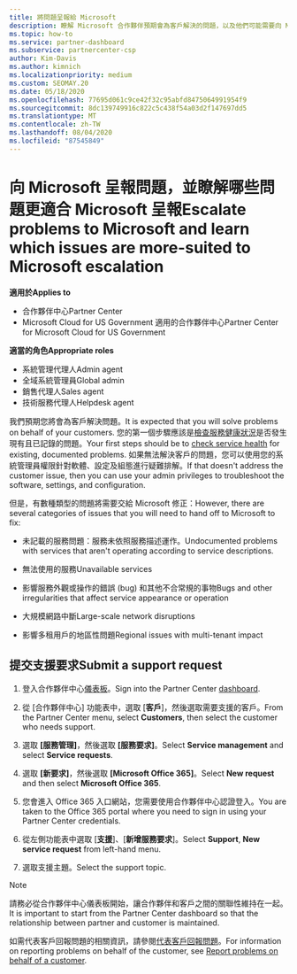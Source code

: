 ```yaml
---
title: 將問題呈報給 Microsoft
description: 瞭解 Microsoft 合作夥伴預期會為客戶解決的問題，以及他們可能需要向 Microsoft 呈報哪些問題。
ms.topic: how-to
ms.service: partner-dashboard
ms.subservice: partnercenter-csp
author: Kim-Davis
ms.author: kimnich
ms.localizationpriority: medium
ms.custom: SEOMAY.20
ms.date: 05/18/2020
ms.openlocfilehash: 77695d061c9ce42f32c95abfd8475064991954f9
ms.sourcegitcommit: 8dc139749916c822c5c438f54a03d2f147697dd5
ms.translationtype: MT
ms.contentlocale: zh-TW
ms.lasthandoff: 08/04/2020
ms.locfileid: "87545849"
---
```

# <a name="escalate-problems-to-microsoft-and-learn-which-issues-are-more-suited-to-microsoft-escalation"></a><span data-ttu-id="3d9ab-103">向 Microsoft 呈報問題，並瞭解哪些問題更適合 Microsoft 呈報</span><span class="sxs-lookup"><span data-stu-id="3d9ab-103">Escalate problems to Microsoft and learn which issues are more-suited to Microsoft escalation</span></span>  

<span data-ttu-id="3d9ab-104">**適用於**</span><span class="sxs-lookup"><span data-stu-id="3d9ab-104">**Applies to**</span></span>

- <span data-ttu-id="3d9ab-105">合作夥伴中心</span><span class="sxs-lookup"><span data-stu-id="3d9ab-105">Partner Center</span></span>
- <span data-ttu-id="3d9ab-106">Microsoft Cloud for US Government 適用的合作夥伴中心</span><span class="sxs-lookup"><span data-stu-id="3d9ab-106">Partner Center for Microsoft Cloud for US Government</span></span>

<span data-ttu-id="3d9ab-107">**適當的角色**</span><span class="sxs-lookup"><span data-stu-id="3d9ab-107">**Appropriate roles**</span></span>

- <span data-ttu-id="3d9ab-108">系統管理代理人</span><span class="sxs-lookup"><span data-stu-id="3d9ab-108">Admin agent</span></span>
- <span data-ttu-id="3d9ab-109">全域系統管理員</span><span class="sxs-lookup"><span data-stu-id="3d9ab-109">Global admin</span></span>
- <span data-ttu-id="3d9ab-110">銷售代理人</span><span class="sxs-lookup"><span data-stu-id="3d9ab-110">Sales agent</span></span>
- <span data-ttu-id="3d9ab-111">技術服務代理人</span><span class="sxs-lookup"><span data-stu-id="3d9ab-111">Helpdesk agent</span></span>

<span data-ttu-id="3d9ab-112">我們預期您將會為客戶解決問題。</span><span class="sxs-lookup"><span data-stu-id="3d9ab-112">It is expected that you will solve problems on behalf of your customers.</span></span> <span data-ttu-id="3d9ab-113">您的第一個步驟應該是[檢查服務健康狀況](check-service-health.md)是否發生現有且已記錄的問題。</span><span class="sxs-lookup"><span data-stu-id="3d9ab-113">Your first steps should be to [check service health](check-service-health.md) for existing, documented problems.</span></span> <span data-ttu-id="3d9ab-114">如果無法解決客戶的問題，您可以使用您的系統管理員權限針對軟體、設定及組態進行疑難排解。</span><span class="sxs-lookup"><span data-stu-id="3d9ab-114">If that doesn't address the customer issue, then you can use your admin privileges to troubleshoot the software, settings, and configuration.</span></span>

<span data-ttu-id="3d9ab-115">但是，有數種類型的問題將需要交給 Microsoft 修正：</span><span class="sxs-lookup"><span data-stu-id="3d9ab-115">However, there are several categories of issues that you will need to hand off to Microsoft to fix:</span></span>

- <span data-ttu-id="3d9ab-116">未記載的服務問題：服務未依照服務描述運作。</span><span class="sxs-lookup"><span data-stu-id="3d9ab-116">Undocumented problems with services that aren't operating according to service descriptions.</span></span>

- <span data-ttu-id="3d9ab-117">無法使用的服務</span><span class="sxs-lookup"><span data-stu-id="3d9ab-117">Unavailable services</span></span>

- <span data-ttu-id="3d9ab-118">影響服務外觀或操作的錯誤 (bug) 和其他不合常規的事物</span><span class="sxs-lookup"><span data-stu-id="3d9ab-118">Bugs and other irregularities that affect service appearance or operation</span></span>

- <span data-ttu-id="3d9ab-119">大規模網路中斷</span><span class="sxs-lookup"><span data-stu-id="3d9ab-119">Large-scale network disruptions</span></span>

- <span data-ttu-id="3d9ab-120">影響多租用戶的地區性問題</span><span class="sxs-lookup"><span data-stu-id="3d9ab-120">Regional issues with multi-tenant impact</span></span>

## <a name="submit-a-support-request"></a><span data-ttu-id="3d9ab-121">提交支援要求</span><span class="sxs-lookup"><span data-stu-id="3d9ab-121">Submit a support request</span></span>

1. <span data-ttu-id="3d9ab-122">登入合作夥伴中心[儀表板](https://partner.microsoft.com/dashboard)。</span><span class="sxs-lookup"><span data-stu-id="3d9ab-122">Sign into the Partner Center [dashboard](https://partner.microsoft.com/dashboard).</span></span>

2. <span data-ttu-id="3d9ab-123">從 [合作夥伴中心] 功能表中，選取 [**客戶**]，然後選取需要支援的客戶。</span><span class="sxs-lookup"><span data-stu-id="3d9ab-123">From the Partner Center menu, select **Customers**, then select the customer who needs support.</span></span>

3. <span data-ttu-id="3d9ab-124">選取 **\[服務管理\]**，然後選取 **\[服務要求\]**。</span><span class="sxs-lookup"><span data-stu-id="3d9ab-124">Select **Service management** and select **Service requests**.</span></span>

4. <span data-ttu-id="3d9ab-125">選取 **\[新要求\]**，然後選取 **\[Microsoft Office 365\]**。</span><span class="sxs-lookup"><span data-stu-id="3d9ab-125">Select **New request** and then select **Microsoft Office 365**.</span></span>

5. <span data-ttu-id="3d9ab-126">您會進入 Office 365 入口網站，您需要使用合作夥伴中心認證登入。</span><span class="sxs-lookup"><span data-stu-id="3d9ab-126">You are taken to the Office 365 portal where you need to sign in using your Partner Center credentials.</span></span>

6. <span data-ttu-id="3d9ab-127">從左側功能表中選取 [**支援**]、[**新增服務要求**]。</span><span class="sxs-lookup"><span data-stu-id="3d9ab-127">Select **Support**, **New service request** from left-hand menu.</span></span>

7. <span data-ttu-id="3d9ab-128">選取支援主題。</span><span class="sxs-lookup"><span data-stu-id="3d9ab-128">Select the support topic.</span></span>

>[!NOTE]
><span data-ttu-id="3d9ab-129">請務必從合作夥伴中心儀表板開始，讓合作夥伴和客戶之間的關聯性維持在一起。</span><span class="sxs-lookup"><span data-stu-id="3d9ab-129">It is important to start from the Partner Center dashboard so that the relationship between partner and customer is maintained.</span></span> 

<span data-ttu-id="3d9ab-130">如需代表客戶回報問題的相關資訊，請參閱[代表客戶回報問題](report-problems-on-behalf-of-a-customer.md)。</span><span class="sxs-lookup"><span data-stu-id="3d9ab-130">For information on reporting problems on behalf of the customer, see [Report problems on behalf of a customer](report-problems-on-behalf-of-a-customer.md).</span></span>

